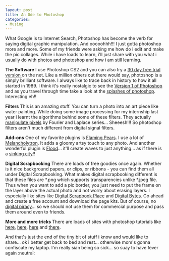 ```yaml
---
layout: post
title: An Ode to Photoshop
categories:
- Musing
---
```


What Google is to Internet Search, Photoshop has become the verb for saying digital graphic manipulation. And ooooohhh!!! I just gotta photoshop more and more. Some of my friends were asking me how do i edit and make the pic collages. While i have loads to learn, i'll just share with you what i usually do with photos and photoshop and how i am still learning.

**The Software** I use Photoshop CS2 and you can also try a [30 day free trial version ](http://www.adobe.com/downloads/alphabetical.html#sort-j)on the net. Like a million others out there would say, photoshop is a simply brilliant software. I always like to trace back in history to how it all started in 1989. I think it's really nostalgic to see the [Version 1 of Photoshop](http://creativebits.org/the_first_version_of_photoshop) and as you travel through time take a look at the [splashes of photoshop](http://www.guidebookgallery.org/splashes/photoshop). Interesting eh!!

**Filters** This is an amazing stuff. You can turn a photo into an art piece like water painting. While doing some image processing for my internship last year i learnt the algorithms behind some of these filters. They actually [manipulate pixels](http://www.cs.unm.edu/~brayer/vision/fourier.html "Read more") by Fourier and Laplace series... Sheeesh!!! So photoshop filters aren't much different from digital signal filters.

**Add-ons** One of my favorite plugins is [Flaming Pears](http://www.flamingpear.com/download.html). I use a lot of [Melancholytron](http://www.flamingpear.com/download.html#melancholytron). It adds a gloomy artsy touch to any photo. And another wonderful plugin is [Flood](http://www.flamingpear.com/download.html#flood)... it'll create waves to just anything... as if there is a [sinking city](http://flickr.com/photos/roquentin/sets/1082585/ "Ivan's Sinking City Set")!!

**Digital Scrapbooking** There are loads of free goodies once again. Whether is it nice background papers, or clips, or ribbons - you can find them all under Digital Scrapbooking. What makes digital scrapbooking different is that these files are \*.png which supports transparencies unlike \*.jpeg file. Thus when you want to add a pic border, you just need to put the frame on the layer above the actual photo and not worry about erasing layers. I especially like sites like [Digital Scrapbook Place](http://digitalscrapbookplace.com/place/freebies.shtml) and [Digital Bytes](http://www.scrapbook-bytes.com/chat/local_links.php?catid=5). Go ahead and create a free account and download the page kits. But of course, no [digital piracy](http://jenjen.typepad.com/stoppiracy/2005/11/what_is_piracy.html)... so we should not use them for commercial purpose and pass them around even to friends.

**More and more tricks** There are loads of sites with photoshop tutorials like [here](http://pstutorialsblog.com/), [here](http://www.photoshoptutorial.net/web_graphics_tutorials/page1/), [here](http://www.photoshop.brushes.btinternet.co.uk/) and [there](http://www.tutorialized.com/tutorials/Photoshop/1).

And that's just the end of the tiny bit of stuff i know and would like to share... ok i better get back to bed and rest... otherwise mom's gonna confiscate my laptop. I'm really sian being so sick... so suay to have fever again :neutral:
